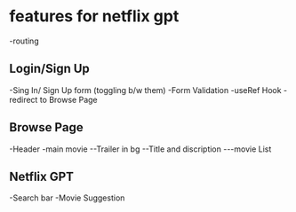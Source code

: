 # features for netflix gpt

-routing

## Login/Sign Up

-Sing In/ Sign Up form (toggling b/w them)
-Form Validation
-useRef Hook
-redirect to Browse Page

## Browse Page

-Header
-main movie
--Trailer in bg
--Title and discription
---movie List

## Netflix GPT

-Search bar
-Movie Suggestion
